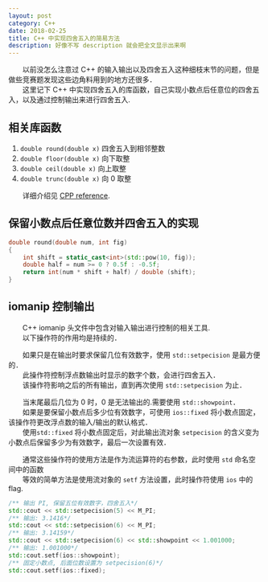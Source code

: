```yaml
---
layout: post
category: C++
date: 2018-02-25
title: C++ 中实现四舍五入的简易方法
description: 好像不写 description 就会把全文显示出来啊
---
```


　　以前没怎么注意过 C++ 的输入输出以及四舍五入这种细枝末节的问题，但是做些竞赛题发现这些边角料用到的地方还很多．<br>
　　这里记下 C++ 中实现四舍五入的库函数，自己实现小数点后任意位的四舍五入，以及通过控制输出来进行四舍五入.

## 相关库函数

1. ```double round(double x)``` 四舍五入到相邻整数
2. ```double floor(double x)``` 向下取整
3. ```double ceil(double x)``` 向上取整
4. ```double trunc(double x)``` 向 0 取整

　　详细介绍见 [CPP reference](http://www.cplusplus.com/reference/cmath/round/?kw=round).

## 保留小数点后任意位数并四舍五入的实现

```C++
double round(double num, int fig)
{
    int shift = static_cast<int>(std::pow(10, fig));
    double half = num >= 0 ? 0.5f : -0.5f;
    return int(num * shift + half) / double (shift);
}
```

## iomanip 控制输出

　　C++ iomanip 头文件中包含对输入输出进行控制的相关工具.<br>
　　以下操作符的作用均是持续的．

　　如果只是在输出时要求保留几位有效数字，使用 `std::setpecision` 是最方便的．<br>
　　此操作符控制浮点数输出时显示的数字个数，会进行四舍五入．<br>
　　该操作符影响之后的所有输出，直到再次使用 `std::setpecision` 为止．

　　当末尾最后几位为 0 时，0 是无法输出的.需要使用 `std::showpoint`．<br>
　　如果是要保留小数点后多少位有效数字，可使用 `ios::fixed` 将小数点固定，该操作符更改浮点数的输入/输出的默认格式．<br>
　　使用`std::fixed` 将小数点固定后，对此输出流对象 `setpecision` 的含义变为小数点后保留多少为有效数字，最后一次设置有效．<br>

　　通常这些操作符的使用方法是作为流运算符的右参数，此时使用 `std` 命名空间中的函数<br>
　　等效的简单方法是使用流对象的 `setf` 方法设置，此时操作符使用 `ios` 中的 flag.

```C++
/** 输出 PI, 保留五位有效数字，四舍五入*/
std::cout << std::setpecision(5) << M_PI;
/** 输出: 3.1416*/
std::cout << std::setpecision(6) << M_PI;
/** 输出: 3.14159*/
std::cout << std::setpecision(6) << std::showpoint << 1.001000;
/** 输出: 1.001000*/
std::cout.setf(ios::showpoint);
/** 固定小数点, 后面位数设置为 setpecision(6)*/
std::cout.setf(ios::fixed);
```

<!--
> 　　波杰克，当你伤了心，就奔跑吧，一往无前地奔跑，不论发生了什么，你的人生中会有人想要阻止你，拖慢你，但你别让他们得逞，不要停止奔跑，不要回顾来路，来路无可眷恋，值得期待的只有前方．
-->